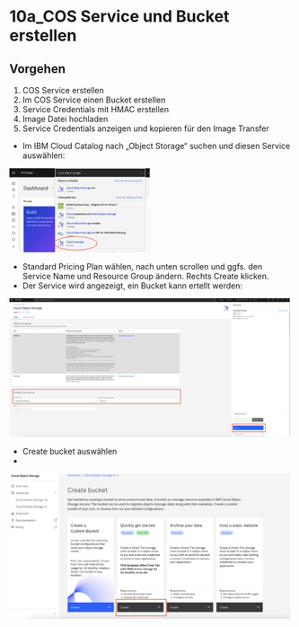 # 10a_COS Service und Bucket erstellen

## Vorgehen
1. COS Service erstellen
2. Im COS Service einen Bucket erstellen
3. Service Credentials mit HMAC erstellen
4. Image Datei hochladen
5. Service Credentials anzeigen und kopieren für den Image Transfer


- Im IBM Cloud Catalog nach „Object Storage“ suchen und diesen Service auswählen:

<img src="_images/COS_Dashboard.png" width="250"/>

- Standard Pricing Plan wählen, nach unten scrollen und ggfs. den Service Name und Resource Group ändern. Rechts Create klicken.
- Der Service wird angezeigt, ein Bucket kann ertellt werden:

<img src="_images/COS_Service1.png" width="500"/>

- Create bucket auswählen 
- 
<img src="_images/COS_Create_bucket1.png" width="500"/>

